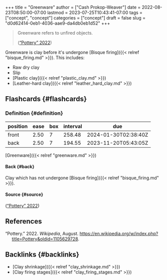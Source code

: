+++
title = "Greenware"
author = ["Cash Prokop-Weaver"]
date = 2022-08-23T08:50:00-07:00
lastmod = 2023-07-25T10:43:41-07:00
tags = ["concept", "concept"]
categories = ["concept"]
draft = false
slug = "d0d62414-0eb1-4036-aae9-da4db0eb1d52"
+++

> Greenware refers to unfired objects.
>
> (<a href="#citeproc_bib_item_1">“Pottery” 2022</a>)

Greenware is clay before it's undergone [Bisque firing]({{< relref "bisque_firing.md" >}}). This includes:

-   Raw dry clay
-   Slip
-   [Plastic clay]({{< relref "plastic_clay.md" >}})
-   [Leather-hard clay]({{< relref "leather_hard_clay.md" >}})


## Flashcards {#flashcards}


### Definition {#definition}

| position | ease | box | interval | due                  |
|----------|------|-----|----------|----------------------|
| front    | 2.50 | 7   | 258.48   | 2024-01-30T02:38:40Z |
| back     | 2.50 | 7   | 194.55   | 2023-11-20T05:43:05Z |

[Greenware]({{< relref "greenware.md" >}})


#### Back {#back}

Clay which has not undergone [Bisque firing]({{< relref "bisque_firing.md" >}}).


#### Source {#source}

(<a href="#citeproc_bib_item_1">“Pottery” 2022</a>)

## References

<style>.csl-entry{text-indent: -1.5em; margin-left: 1.5em;}</style><div class="csl-bib-body">
  <div class="csl-entry"><a id="citeproc_bib_item_1"></a>“Pottery.” 2022. <i>Wikipedia</i>, August. <a href="https://en.wikipedia.org/w/index.php?title=Pottery&oldid=1105629728">https://en.wikipedia.org/w/index.php?title=Pottery&#38;oldid=1105629728</a>.</div>
</div>


## Backlinks {#backlinks}

-   [Clay shrinkage]({{< relref "clay_shrinkage.md" >}})
-   [Clay firing stages]({{< relref "clay_firing_stages.md" >}})
